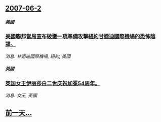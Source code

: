## [2007-06-2](/news/2007/06/2/index.md)

##### 美國
### [美國聯邦當局宣布破獲一項準備攻擊紐約甘迺迪國際機場的恐怖陰謀。](/news/2007/06/2/美國聯邦當局宣布破獲一項準備攻擊紐約甘迺迪國際機場的恐怖陰謀.md)
_消息: 甘迺迪國際機場, 紐約, 美國_

##### 英國
### [英国女王伊丽莎白二世庆祝加冕54周年。](/news/2007/06/2/英国女王伊丽莎白二世庆祝加冕54周年.md)
_消息: 女王, 英國_

## [前一天...](/news/2007/06/1/index.md)

